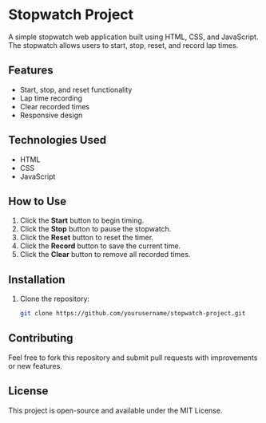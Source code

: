 # Stopwatch Project

A simple stopwatch web application built using HTML, CSS, and JavaScript. The stopwatch allows users to start, stop, reset, and record lap times.

## Features
- Start, stop, and reset functionality
- Lap time recording
- Clear recorded times
- Responsive design

## Technologies Used
- HTML
- CSS
- JavaScript

## How to Use
1. Click the **Start** button to begin timing.
2. Click the **Stop** button to pause the stopwatch.
3. Click the **Reset** button to reset the timer.
4. Click the **Record** button to save the current time.
5. Click the **Clear** button to remove all recorded times.

## Installation
1. Clone the repository:
   ```bash
   git clone https://github.com/yourusername/stopwatch-project.git
   ```

## Contributing
Feel free to fork this repository and submit pull requests with improvements or new features.

## License
This project is open-source and available under the MIT License.
